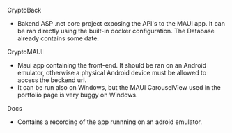 CryptoBack
- Bakend ASP .net core project exposing the API's to the MAUI app. It can be ran directly using the built-in docker configuration. The Database already contains some date.

CryptoMAUI
- Maui app containing the front-end. It should be ran on an Android emulator, otherwise a physical Android device must be allowed to access the beckend url.
- It can be run also on Windows, but the MAUI CarouselView used in the portfolio page is very buggy on Windows.

Docs
- Contains a recording of the app runnning on an adroid emulator. 
